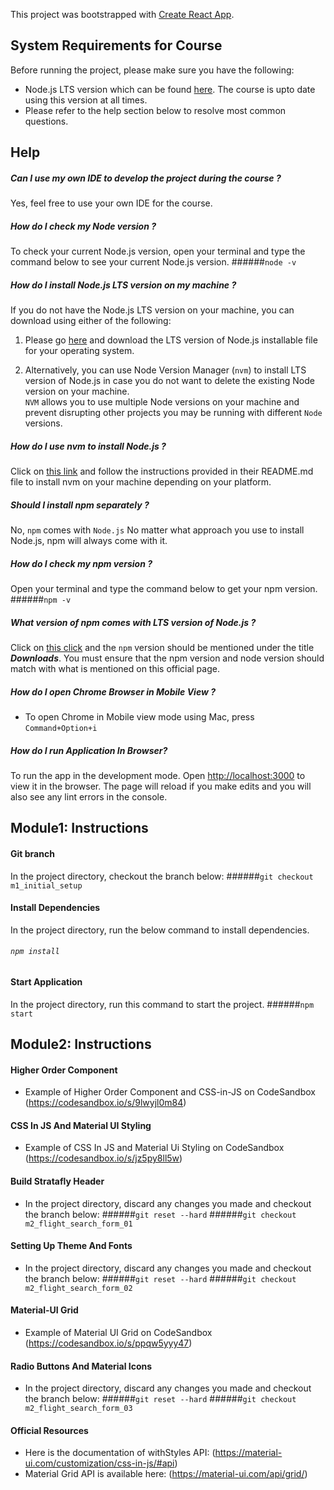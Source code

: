 This project was bootstrapped with [Create React App](https://github.com/facebook/create-react-app).

## System Requirements for Course
Before running the project, please make sure you have the following:

- Node.js LTS version which can be found [here](https://nodejs.org/en/download/). The course is upto date using this version at all times.
- Please refer to the help section below to resolve most common questions.

## Help

##### Can I use my own IDE to develop the project during the course ?
Yes, feel free to use your own IDE for the course.

##### How do I check my Node version ?
To check your current Node.js version, open your terminal and type the command below to see your current Node.js version.
######`node -v`

##### How do I install Node.js LTS version on my machine ?
If you do not have the Node.js LTS version on your machine, you can download using either of the following:
1. Please go [here](https://nodejs.org/en/download/) and download the LTS version of Node.js installable file for your operating system.

2. Alternatively, you can use Node Version Manager (`nvm`) to install LTS version of Node.js in case
 you do not want to delete the existing Node version on your machine.<br>
 `NVM` allows you to use multiple Node versions on your machine and prevent disrupting other 
 projects you may be running with different `Node` versions.<br>
 
##### How do I use nvm to install Node.js ?
Click on [this link](https://github.com/nvm-sh/nvm) and follow the instructions provided in their README.md file 
to install nvm on your machine depending on your platform.

##### Should I install npm separately ?
No, `npm` comes with `Node.js` 
No matter what approach you use to install Node.js, npm will always come with it.

##### How do I check my npm version ?
Open your terminal and type the command below to get your npm version.
######`npm -v`


##### What version of npm comes with LTS version of Node.js ?
Click on [this click](https://nodejs.org/en/download/) and the `npm` version should be mentioned under the title _**Downloads**_. 
You must ensure that the npm version and node version should match with what is mentioned on this official page.

##### How do I open Chrome Browser in Mobile View ?
- To open Chrome in Mobile view mode using Mac, press `Command+Option+i`

##### How do I run Application In Browser?
To run the app in the development mode.
Open [http://localhost:3000](http://localhost:3000) to view it in the browser.
The page will reload if you make edits and you will also see any lint errors in the console.



## Module1: Instructions

#### Git branch
In the project directory, checkout the branch below:
######`git checkout m1_initial_setup`

#### Install Dependencies
In the project directory, run the below command to install dependencies.
###### `npm install`


#### Start Application
In the project directory, run this command to start the project.
######`npm start`


## Module2: Instructions

#### Higher Order Component
- Example of Higher Order Component and CSS-in-JS on CodeSandbox (https://codesandbox.io/s/9lwyjl0m84)

#### CSS In JS And Material UI Styling
- Example of CSS In JS and Material Ui Styling on CodeSandbox (https://codesandbox.io/s/jz5py8ll5w)

#### Build Stratafly Header
- In the project directory, discard any changes you made and checkout the branch below:
######`git reset --hard`
######`git checkout m2_flight_search_form_01`

#### Setting Up Theme And Fonts
- In the project directory, discard any changes you made and checkout the branch below:
######`git reset --hard`
######`git checkout m2_flight_search_form_02`

#### Material-UI Grid
- Example of Material UI Grid on CodeSandbox (https://codesandbox.io/s/ppqw5yyy47)

#### Radio Buttons And Material Icons
- In the project directory, discard any changes you made and checkout the branch below:
######`git reset --hard`
######`git checkout m2_flight_search_form_03`


#### Official Resources   
- Here is the documentation of withStyles API: (https://material-ui.com/customization/css-in-js/#api)
- Material Grid API is available here: (https://material-ui.com/api/grid/)

